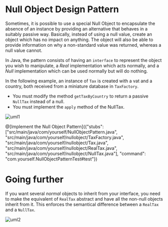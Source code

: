 # Null Object Design Pattern

Sometimes, it is possible to use a special Null Object to encapsulate the absence of an instance by providing an alternative that behaves in a suitably passive way. Basically, instead of using a null value, create an object which has no impact on anything. The object will also be able to provide information on why a non-standard value was returned, whereas a null value cannot.

In Java, the pattern consists of having an `interface` to represent the object you wish to manipulate, a *Real* implementation which acts normally, and a *Null* implementation which can be used normally but will do nothing.

In the following example, an instance of `Tax` is created with a vat and a country, both received from a miniature database in `TaxFactory`. 

* You must modify the method `getTaxByCountry` to return a passive `NullTax` instead of a null.
* You must implement the `apply` method of the NullTax.

![uml1](/markdowns/img/uml1.png "NullObject Pattern UML example")


@[Implement the Null Object Pattern]({"stubs": ["src/main/java/com/yourself/NullObjectPattern.java", "src/main/java/com/yourself/nullobject/TaxFactory.java", "src/main/java/com/yourself/nullobject/Tax.java", "src/main/java/com/yourself/nullobject/RealTax.java", "src/main/java/com/yourself/nullobject/NullTax.java"], "command": "com.yourself.NullObjectPatternTest#test"})

# Going further

If you want several _normal_ objects to inherit from your interface, you need to make the equivalent of `RealTax` abstract and have all the non-null objects inherit from it. This enforces the semantical difference between a `RealTax` and a `NullTax`.

![uml2](/markdowns/img/uml2.png "Multiple Real classes")